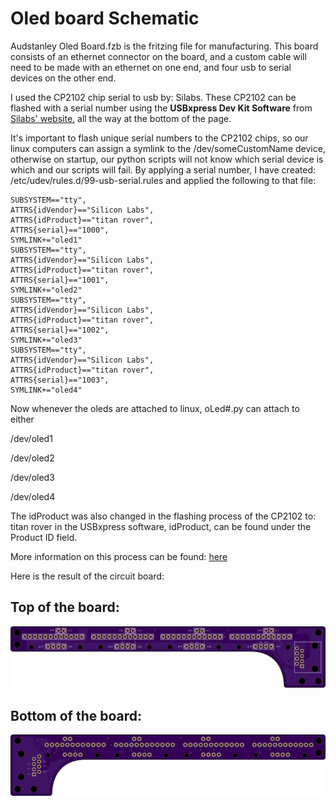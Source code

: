 # Oled board Schematic 
Audstanley Oled Board.fzb
is the fritzing file for manufacturing.  This board consists of an ethernet connector on the board,
and a custom cable will need to be made with an ethernet on one end, and four usb to serial devices on the other end.

I used the CP2102 chip serial to usb by: Silabs.
These CP2102 can be flashed with a serial number using the **USBxpress Dev Kit Software** from [Silabs' website.](https://www.silabs.com/products/development-tools/software.page=10) all the way at the bottom of the page.

It's important to flash unique serial numbers to the CP2102 chips, so our linux computers can assign a symlink
to the /dev/someCustomName device, otherwise on startup, our python scripts will not know which serial device is which
and our scripts will fail. By applying a serial number, I have created: 
/etc/udev/rules.d/99-usb-serial.rules
and applied the following to that file:

```
SUBSYSTEM=="tty",
ATTRS{idVendor}=="Silicon Labs",
ATTRS{idProduct}=="titan rover",
ATTRS{serial}=="1000",
SYMLINK+="oled1"
SUBSYSTEM=="tty",
ATTRS{idVendor}=="Silicon Labs",
ATTRS{idProduct}=="titan rover",
ATTRS{serial}=="1001",
SYMLINK+="oled2"
SUBSYSTEM=="tty",
ATTRS{idVendor}=="Silicon Labs",
ATTRS{idProduct}=="titan rover",
ATTRS{serial}=="1002",
SYMLINK+="oled3"
SUBSYSTEM=="tty",
ATTRS{idVendor}=="Silicon Labs",
ATTRS{idProduct}=="titan rover",
ATTRS{serial}=="1003",
SYMLINK+="oled4"
```

Now whenever the oleds are attached to linux, oLed#.py  can attach to either 

/dev/oled1

/dev/oled2

/dev/oled3

/dev/oled4

The idProduct was also changed in the flashing process of the CP2102 to: titan rover
in the USBxpress software, idProduct, can be found under the Product ID field.

More information on this process can be found: [here](http://hintshop.ludvig.co.nz/show/persistent-names-usb-serial-devices/)

Here is the result of the circuit board:

## Top of the board:
![circuit board top](https://raw.githubusercontent.com/CSUFTitanRover/TitanRover2018/master/rover/core/servers/oLed/schematic/oLed_top.png)


## Bottom of the board:
![circuit board bottom](https://raw.githubusercontent.com/CSUFTitanRover/TitanRover2018/master/rover/core/servers/oLed/schematic/oLed_bottom.png)
